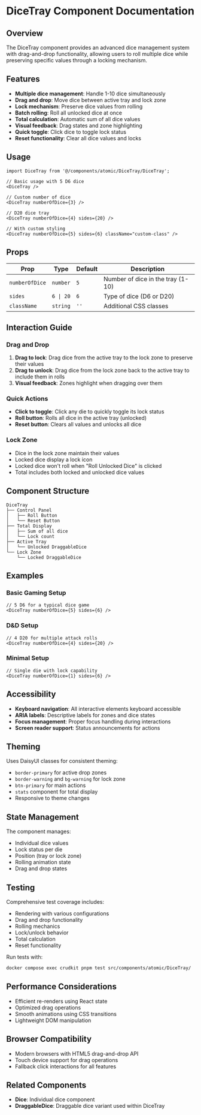 # DiceTray Component Documentation

## Overview

The DiceTray component provides an advanced dice management system with drag-and-drop functionality, allowing users to roll multiple dice while preserving specific values through a locking mechanism.

## Features

- **Multiple dice management**: Handle 1-10 dice simultaneously
- **Drag and drop**: Move dice between active tray and lock zone
- **Lock mechanism**: Preserve dice values from rolling
- **Batch rolling**: Roll all unlocked dice at once
- **Total calculation**: Automatic sum of all dice values
- **Visual feedback**: Drag states and zone highlighting
- **Quick toggle**: Click dice to toggle lock status
- **Reset functionality**: Clear all dice values and locks

## Usage

```tsx
import DiceTray from '@/components/atomic/DiceTray/DiceTray';

// Basic usage with 5 D6 dice
<DiceTray />

// Custom number of dice
<DiceTray numberOfDice={3} />

// D20 dice tray
<DiceTray numberOfDice={4} sides={20} />

// With custom styling
<DiceTray numberOfDice={5} sides={6} className="custom-class" />
```

## Props

| Prop           | Type      | Default | Description                       |
| -------------- | --------- | ------- | --------------------------------- |
| `numberOfDice` | `number`  | `5`     | Number of dice in the tray (1-10) |
| `sides`        | `6 \| 20` | `6`     | Type of dice (D6 or D20)          |
| `className`    | `string`  | `''`    | Additional CSS classes            |

## Interaction Guide

### Drag and Drop

1. **Drag to lock**: Drag dice from the active tray to the lock zone to preserve their values
2. **Drag to unlock**: Drag dice from the lock zone back to the active tray to include them in rolls
3. **Visual feedback**: Zones highlight when dragging over them

### Quick Actions

- **Click to toggle**: Click any die to quickly toggle its lock status
- **Roll button**: Rolls all dice in the active tray (unlocked)
- **Reset button**: Clears all values and unlocks all dice

### Lock Zone

- Dice in the lock zone maintain their values
- Locked dice display a lock icon
- Locked dice won't roll when "Roll Unlocked Dice" is clicked
- Total includes both locked and unlocked dice values

## Component Structure

```
DiceTray
├── Control Panel
│   ├── Roll Button
│   └── Reset Button
├── Total Display
│   ├── Sum of all dice
│   └── Lock count
├── Active Tray
│   └── Unlocked DraggableDice
└── Lock Zone
    └── Locked DraggableDice
```

## Examples

### Basic Gaming Setup

```tsx
// 5 D6 for a typical dice game
<DiceTray numberOfDice={5} sides={6} />
```

### D&D Setup

```tsx
// 4 D20 for multiple attack rolls
<DiceTray numberOfDice={4} sides={20} />
```

### Minimal Setup

```tsx
// Single die with lock capability
<DiceTray numberOfDice={1} sides={6} />
```

## Accessibility

- **Keyboard navigation**: All interactive elements keyboard accessible
- **ARIA labels**: Descriptive labels for zones and dice states
- **Focus management**: Proper focus handling during interactions
- **Screen reader support**: Status announcements for actions

## Theming

Uses DaisyUI classes for consistent theming:

- `border-primary` for active drop zones
- `border-warning` and `bg-warning` for lock zone
- `btn-primary` for main actions
- `stats` component for total display
- Responsive to theme changes

## State Management

The component manages:

- Individual dice values
- Lock status per die
- Position (tray or lock zone)
- Rolling animation state
- Drag and drop states

## Testing

Comprehensive test coverage includes:

- Rendering with various configurations
- Drag and drop functionality
- Rolling mechanics
- Lock/unlock behavior
- Total calculation
- Reset functionality

Run tests with:

```bash
docker compose exec crudkit pnpm test src/components/atomic/DiceTray/
```

## Performance Considerations

- Efficient re-renders using React state
- Optimized drag operations
- Smooth animations using CSS transitions
- Lightweight DOM manipulation

## Browser Compatibility

- Modern browsers with HTML5 drag-and-drop API
- Touch device support for drag operations
- Fallback click interactions for all features

## Related Components

- **Dice**: Individual dice component
- **DraggableDice**: Draggable dice variant used within DiceTray
